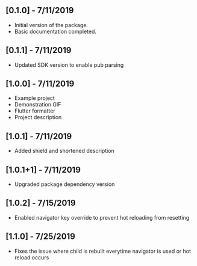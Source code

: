 ## [0.1.0] - 7/11/2019

* Initial version of the package.
* Basic documentation completed.

## [0.1.1] - 7/11/2019

* Updated SDK version to enable pub parsing

## [1.0.0] - 7/11/2019

* Example project
* Demonstration GIF
* Flutter formatter
* Project description

## [1.0.1] - 7/11/2019

* Added shield and shortened description

## [1.0.1+1] - 7/11/2019

* Upgraded package dependency version

## [1.0.2] - 7/15/2019

* Enabled navigator key override to prevent hot reloading from resetting

## [1.1.0] - 7/25/2019

* Fixes the issue where child is rebuilt everytime navigator is used or hot reload occurs